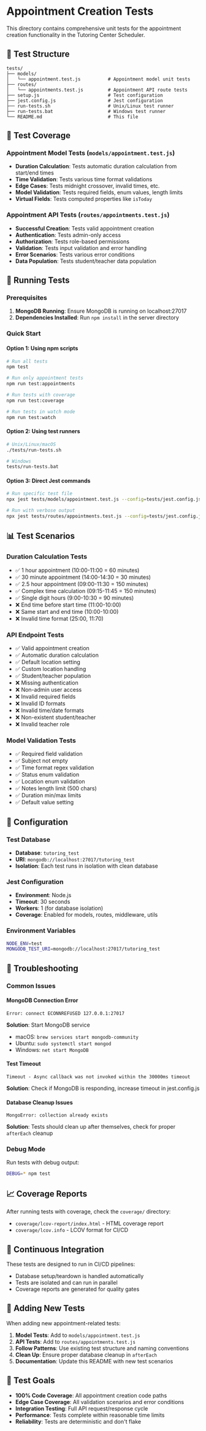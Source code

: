 # Appointment Creation Tests

This directory contains comprehensive unit tests for the appointment creation functionality in the Tutoring Center Scheduler.

## 📁 Test Structure

```
tests/
├── models/
│   └── appointment.test.js          # Appointment model unit tests
├── routes/
│   └── appointments.test.js         # Appointment API route tests
├── setup.js                         # Test configuration
├── jest.config.js                   # Jest configuration
├── run-tests.sh                     # Unix/Linux test runner
├── run-tests.bat                    # Windows test runner
└── README.md                        # This file
```

## 🧪 Test Coverage

### Appointment Model Tests (`models/appointment.test.js`)
- **Duration Calculation**: Tests automatic duration calculation from start/end times
- **Time Validation**: Tests various time format validations
- **Edge Cases**: Tests midnight crossover, invalid times, etc.
- **Model Validation**: Tests required fields, enum values, length limits
- **Virtual Fields**: Tests computed properties like `isToday`

### Appointment API Tests (`routes/appointments.test.js`)
- **Successful Creation**: Tests valid appointment creation
- **Authentication**: Tests admin-only access
- **Authorization**: Tests role-based permissions
- **Validation**: Tests input validation and error handling
- **Error Scenarios**: Tests various error conditions
- **Data Population**: Tests student/teacher data population

## 🚀 Running Tests

### Prerequisites
1. **MongoDB Running**: Ensure MongoDB is running on localhost:27017
2. **Dependencies Installed**: Run `npm install` in the server directory

### Quick Start

#### Option 1: Using npm scripts
```bash
# Run all tests
npm test

# Run only appointment tests
npm run test:appointments

# Run tests with coverage
npm run test:coverage

# Run tests in watch mode
npm run test:watch
```

#### Option 2: Using test runners
```bash
# Unix/Linux/macOS
./tests/run-tests.sh

# Windows
tests/run-tests.bat
```

#### Option 3: Direct Jest commands
```bash
# Run specific test file
npx jest tests/models/appointment.test.js --config=tests/jest.config.js

# Run with verbose output
npx jest tests/routes/appointments.test.js --config=tests/jest.config.js --verbose
```

## 📊 Test Scenarios

### Duration Calculation Tests
- ✅ 1 hour appointment (10:00-11:00 = 60 minutes)
- ✅ 30 minute appointment (14:00-14:30 = 30 minutes)
- ✅ 2.5 hour appointment (09:00-11:30 = 150 minutes)
- ✅ Complex time calculation (09:15-11:45 = 150 minutes)
- ✅ Single digit hours (9:00-10:30 = 90 minutes)
- ❌ End time before start time (11:00-10:00)
- ❌ Same start and end time (10:00-10:00)
- ❌ Invalid time format (25:00, 11:70)

### API Endpoint Tests
- ✅ Valid appointment creation
- ✅ Automatic duration calculation
- ✅ Default location setting
- ✅ Custom location handling
- ✅ Student/teacher population
- ❌ Missing authentication
- ❌ Non-admin user access
- ❌ Invalid required fields
- ❌ Invalid ID formats
- ❌ Invalid time/date formats
- ❌ Non-existent student/teacher
- ❌ Invalid teacher role

### Model Validation Tests
- ✅ Required field validation
- ✅ Subject not empty
- ✅ Time format regex validation
- ✅ Status enum validation
- ✅ Location enum validation
- ✅ Notes length limit (500 chars)
- ✅ Duration min/max limits
- ✅ Default value setting

## 🔧 Configuration

### Test Database
- **Database**: `tutoring_test`
- **URI**: `mongodb://localhost:27017/tutoring_test`
- **Isolation**: Each test runs in isolation with clean database

### Jest Configuration
- **Environment**: Node.js
- **Timeout**: 30 seconds
- **Workers**: 1 (for database isolation)
- **Coverage**: Enabled for models, routes, middleware, utils

### Environment Variables
```bash
NODE_ENV=test
MONGODB_TEST_URI=mongodb://localhost:27017/tutoring_test
```

## 🐛 Troubleshooting

### Common Issues

#### MongoDB Connection Error
```
Error: connect ECONNREFUSED 127.0.0.1:27017
```
**Solution**: Start MongoDB service
- macOS: `brew services start mongodb-community`
- Ubuntu: `sudo systemctl start mongod`
- Windows: `net start MongoDB`

#### Test Timeout
```
Timeout - Async callback was not invoked within the 30000ms timeout
```
**Solution**: Check if MongoDB is responding, increase timeout in jest.config.js

#### Database Cleanup Issues
```
MongoError: collection already exists
```
**Solution**: Tests should clean up after themselves, check for proper `afterEach` cleanup

### Debug Mode
Run tests with debug output:
```bash
DEBUG=* npm test
```

## 📈 Coverage Reports

After running tests with coverage, check the `coverage/` directory:
- `coverage/lcov-report/index.html` - HTML coverage report
- `coverage/lcov.info` - LCOV format for CI/CD

## 🔄 Continuous Integration

These tests are designed to run in CI/CD pipelines:
- Database setup/teardown is handled automatically
- Tests are isolated and can run in parallel
- Coverage reports are generated for quality gates

## 📝 Adding New Tests

When adding new appointment-related tests:

1. **Model Tests**: Add to `models/appointment.test.js`
2. **API Tests**: Add to `routes/appointments.test.js`
3. **Follow Patterns**: Use existing test structure and naming conventions
4. **Clean Up**: Ensure proper database cleanup in `afterEach`
5. **Documentation**: Update this README with new test scenarios

## 🎯 Test Goals

- **100% Code Coverage**: All appointment creation code paths
- **Edge Case Coverage**: All validation scenarios and error conditions
- **Integration Testing**: Full API request/response cycle
- **Performance**: Tests complete within reasonable time limits
- **Reliability**: Tests are deterministic and don't flake
